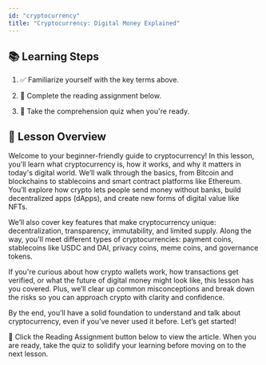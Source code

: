```yaml
---
id: "cryptocurrency"
title: "Cryptocurrency: Digital Money Explained"
---
```


## 📚 Learning Steps

1. ✅ Familiarize yourself with the key terms above.

2. 📖 Complete the reading assignment below.

3. 📝 Take the comprehension quiz when you're ready.

## 🧭 Lesson Overview

Welcome to your beginner-friendly guide to cryptocurrency! In this lesson, you'll learn what cryptocurrency is, how it works, and why it matters in today's digital world. We’ll walk through the basics, from Bitcoin and blockchains to stablecoins and smart contract platforms like Ethereum. You’ll explore how crypto lets people send money without banks, build decentralized apps (dApps), and create new forms of digital value like NFTs.

We’ll also cover key features that make cryptocurrency unique: decentralization, transparency, immutability, and limited supply. Along the way, you'll meet different types of cryptocurrencies: payment coins, stablecoins like USDC and DAI, privacy coins, meme coins, and governance tokens.

If you're curious about how crypto wallets work, how transactions get verified, or what the future of digital money might look like, this lesson has you covered. Plus, we’ll clear up common misconceptions and break down the risks so you can approach crypto with clarity and confidence.

By the end, you’ll have a solid foundation to understand and talk about cryptocurrency, even if you’ve never used it before. Let’s get started!

📘 Click the Reading Assignment button below to view the article. When you are ready, take the quiz to solidify your learning before moving on to the next lesson.